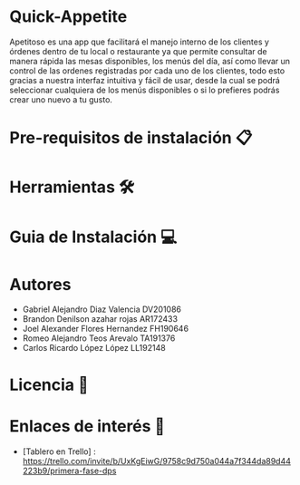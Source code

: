 # Quick-Appetite
Apetitoso es una app que facilitará el manejo interno de los clientes y órdenes dentro de tu local o restaurante ya que permite consultar de manera rápida las mesas disponibles, los menús del día, así como llevar un control de las ordenes registradas por cada uno de los clientes, todo esto gracias a nuestra interfaz intuitiva y fácil de usar, desde la cual se podrá seleccionar cualquiera de los menús disponibles o si lo prefieres podrás crear uno nuevo a tu gusto.
# Pre-requisitos de instalación 📋
# Herramientas 🛠️
# Guia de Instalación 💻
# Autores 
- Gabriel Alejandro Diaz Valencia DV201086
- Brandon Denilson azahar rojas AR172433
- Joel Alexander Flores Hernandez FH190646
- Romeo Alejandro Teos Arevalo TA191376
- Carlos Ricardo López López LL192148
# Licencia 📄
# Enlaces de interés 👀
- [Tablero en Trello] : https://trello.com/invite/b/UxKgEiwG/9758c9d750a044a7f344da89d44223b9/primera-fase-dps
